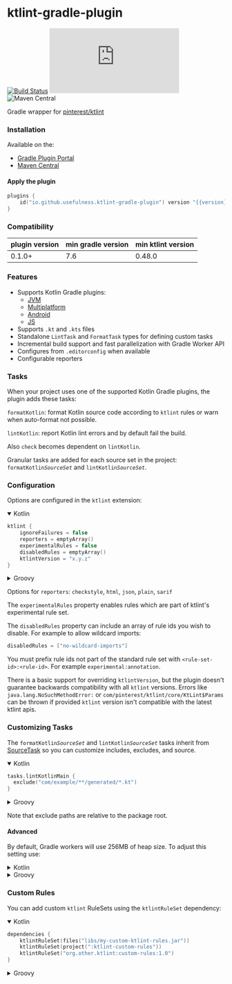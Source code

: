 # ktlint-gradle-plugin

[![Build Status](https://github.com/usefulness/ktlint-gradle-plugin/workflows/Build%20Project/badge.svg)](https://github.com/usefulness/ktlint-gradle-plugin/actions)
[![Latest Version](https://img.shields.io/maven-metadata/v/https/plugins.gradle.org/m2/io/github/usefulness/ktlin-gradle-plugin/maven-metadata.xml?label=gradle)](https://plugins.gradle.org/plugin/io.github.usefulness.ktlint-gradle-plugin)
![Maven Central](https://img.shields.io/maven-central/v/io.github.usefulness/ktlint-gradle-plugin)

Gradle wrapper for [pinterest/ktlint](https://github.com/pinterest/ktlint)

### Installation

Available on the:
- [Gradle Plugin Portal](https://plugins.gradle.org/plugin/io.github.usefulness.ktlint-gradle-plugin)
- [Maven Central](https://mvnrepository.com/artifact/io.github.usefulness/kotlin-gradle-plugin)

#### Apply the plugin


```kotlin
plugins {
    id("io.github.usefulness.ktlint-gradle-plugin") version "{{version}}"
}
```


### Compatibility

| plugin version | min gradle version | min ktlint version |
|----------------|--------------------|--------------------|
| 0.1.0+         | 7.6                | 0.48.0             |

### Features

- Supports Kotlin Gradle plugins:
  - [JVM](https://plugins.gradle.org/plugin/org.jetbrains.kotlin.jvm)
  - [Multiplatform](https://plugins.gradle.org/plugin/org.jetbrains.kotlin.multiplatform)
  - [Android](https://plugins.gradle.org/plugin/org.jetbrains.kotlin.android)
  - [JS](https://plugins.gradle.org/plugin/org.jetbrains.kotlin.js)
- Supports `.kt` and `.kts` files
- Standalone `LintTask` and `FormatTask` types for defining custom tasks
- Incremental build support and fast parallelization with Gradle Worker API
- Configures from `.editorconfig` when available
- Configurable reporters

### Tasks

When your project uses one of the supported Kotlin Gradle plugins, the plugin adds these tasks:

`formatKotlin`: format Kotlin source code according to `ktlint` rules or warn when auto-format not possible.

`lintKotlin`: report Kotlin lint errors and by default fail the build.

Also `check` becomes dependent on `lintKotlin`.

Granular tasks are added for each source set in the project: `formatKotlin`*`SourceSet`* and `lintKotlin`*`SourceSet`*.

### Configuration
Options are configured in the `ktlint` extension:

<details open>
<summary>Kotlin</summary>

```kotlin
ktlint {
    ignoreFailures = false
    reporters = emptyArray()
    experimentalRules = false
    disabledRules = emptyArray()
    ktlintVersion = "x.y.z"
}
```

</details>

<details>
<summary>Groovy</summary>

```groovy
ktlint {
    ignoreFailures = false
    reporters = []
    experimentalRules = false
    disabledRules = []
    ktlintVersion = 'x.y.z'
}
```

</details>

Options for `reporters`: `checkstyle`, `html`, `json`, `plain`, `sarif`

The `experimentalRules` property enables rules which are part of ktlint's experimental rule set.

The `disabledRules` property can include an array of rule ids you wish to disable. For example to allow wildcard imports:
```groovy
disabledRules = ["no-wildcard-imports"]
```
You must prefix rule ids not part of the standard rule set with `<rule-set-id>:<rule-id>`. For example `experimental:annotation`.

There is a basic support for overriding `ktlintVersion`, but the plugin doesn't guarantee backwards compatibility with all `ktlint` versions.
Errors like `java.lang.NoSuchMethodError:` or `com/pinterest/ktlint/core/KtLint$Params` can be thrown if provided `ktlint` version isn't compatible with the latest ktlint apis.

### Customizing Tasks

The `formatKotlin`*`SourceSet`* and `lintKotlin`*`SourceSet`* tasks inherit from [SourceTask](https://docs.gradle.org/current/dsl/org.gradle.api.tasks.SourceTask.html)
so you can customize includes, excludes, and source.

<details open>
<summary>Kotlin</summary>

```kotlin
tasks.lintKotlinMain {
  exclude("com/example/**/generated/*.kt")
}
```

</details>

<details>
<summary>Groovy</summary>

```groovy
tasks.named('lintKotlinMain') {
    exclude 'com/example/**/generated/*.kt'
}
```

</details>

Note that exclude paths are relative to the package root.

#### Advanced
By default, Gradle workers will use 256MB of heap size. To adjust this setting use:
<details>
<summary>Kotlin</summary>

```kotlin
import io.github.usefulness.tasks.ConfigurableKtLintTask

tasks.withType<ConfigurableKtLintTask> {
  workerMaxHeapSize.set("512m")
}
```

</details>

<details>
<summary>Groovy</summary>

```groovy
import io.github.usefulness.tasks.ConfigurableKtLintTask

tasks.withType(ConfigurableKtLintTask::class).configureEach {
  workerMaxHeapSize.set("512m")
}
```

</details>

### Custom Rules

You can add custom `ktlint` RuleSets using the `ktlintRuleSet` dependency:

<details open>
<summary>Kotlin</summary>

```kotlin
dependencies {
    ktlintRuleSet(files("libs/my-custom-ktlint-rules.jar"))
    ktlintRuleSet(project(":ktlint-custom-rules"))
    ktlintRuleSet("org.other.ktlint:custom-rules:1.0")
}
```

</details>

<details>
<summary>Groovy</summary>

```groovy
dependencies {
    ktlintRuleSet files('libs/my-custom-ktlint-rules.jar')
    ktlintRuleSet project(':ktlint-custom-rules')
    ktlintRuleSet 'org.other.ktlint:custom-rules:1.0'
}
```

</details>
